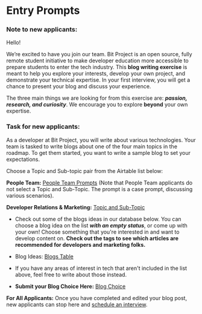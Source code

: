 # Entry Prompts

### **Note to new applicants:**

Hello!

We’re excited to have you join our team. Bit Project is an open source, fully remote student initiative to make developer education more accessible to prepare students to enter the tech industry. This **blog writing exercise** is meant to help you explore your interests, develop your own project, and demonstrate your technical expertise. In your first interview, you will get a chance to present your blog and discuss your experience.

The three main things we are looking for from this exercise are: ***passion, research, and curiosity***. We encourage you to explore **beyond** your own expertise.

### **Task for new applicants:**

As a developer at Bit Project, you will write about various technologies. Your team is tasked to write blogs about one of the four main topics in the roadmap. To get them started, you want to write a sample blog to set your expectations.

Choose a Topic and Sub-topic pair from the Airtable list below:

**People Team:** [People Team Prompts](https://airtable.com/shrJOgl8GeDDhsWSc) (Note that People Team applicants do not select a Topic and Sub-Topic. The prompt is a case prompt, discussing various scenarios). 

**Developer Relations & Marketing:** [Topic and Sub-Topic](https://airtable.com/shrXBjgfqTN00dhMC)

- Check out some of the blogs ideas in our database below. You can choose a blog idea on the list ***with an empty status***, or come up with your own! Choose something that you're interested in and want to develop content on. **Check out the tags to see which articles are recommended for developers and marketing folks.**

- Blog Ideas: [Blogs Table](https://airtable.com/shrDBBOFqn5c7SlBh)

- If you have any areas of interest in tech that aren't included in the list above, feel free to write about those instead.

- **Submit your Blog Choice Here:** [Blog Choice](https://airtable.com/shrshp0d9sruL7l9J)

**For All Applicants:** Once you have completed and edited your blog post, new applicants can stop here and [schedule an interview](https://airtable.com/shrJRjlnnUpmxYN80).

